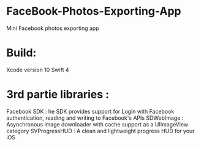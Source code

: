 # FaceBook-Photos-Exporting-App
Mini Facebook photos exporting app


# Build:
Xcode version 10
Swift 4


# 3rd partie libraries : 

Facebook SDK :  he SDK provides support for Login with Facebook authentication, reading and writing to Facebook's APIs
SDWebImage : Asynchronous image downloader with cache support as a UIImageView category
SVProgressHUD :  A clean and lightweight progress HUD for your iOS 


